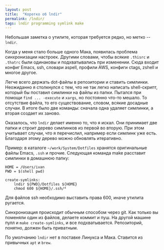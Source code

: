 ```yaml
---
layout: post
title:  "Коротко об lndir"
permalink: /lndir/
tags: lndir programming symlink make
---
```


Небольшая заметка о утилите, которая требуется редко, но метко -- `lndir`.

Когда у меня стало больше одного Мака, появилась проблема синхронизации настроек. Другими словами, чтобы всякие `.thisrc` и `.thatrc` были одинаковы и подхватывались при изменении. Сюда входит конфиг Emacs, ssh, словари aspell, профили AWS, конфиги ctags, zshell и многое другое.

Легче всего держать dot-файлы в репозитории и ставить симлинки. Неожиданно я столкнулся с тем, что не так легко написать shell-скрипт, который бы поставил симлинки на файлы из папки. Пытался при помощи `find ... -execute` и `xargs`, но постоянно что-то мешало. То отсутствие файла, то его существование, словом, всякие досадные случаи. В итоге было две команды: сначала одна удаляет симлинки, а вторая создает их заново.

Оказалось, что `lndir` делает именно то, что я искал. Они принимает две папки и строит дерево симлинков из первой во вторую. При этом учитывает случаи, что я перечислил, например если симлинк уже есть. Благодаря этому дерево можно обновлять итеративно.

Пример: в каталоге `~/work/System/Dotfiles` хранятся оригинальные файлы Emacs, `.ssh` и прочие. Следующая команда make расставит симлинки в домашнюю папку:

~~~make
HOME = /Users/ivan
PWD = $(shell pwd)

create-symlinks:
	lndir ${PWD}/Dotfiles ${HOME}
	chmod 600 ${HOME}/.ssh/*
~~~

Для файлов ssh необходимо выставить права 600, иначе утилита ругается.

Синхронизация происходит обычным способом через git. Как только вы поменяли один из файлов, делаете коммит и пуш. На другой машине пулл и `make create-symlinks`, и все подхватывается. Репозиторий, понятно, должен быть приватным.

По умолчанию `lndir` нет в поставке Линукса и Мака. Ставится из привычных `apt` и `brew`.
